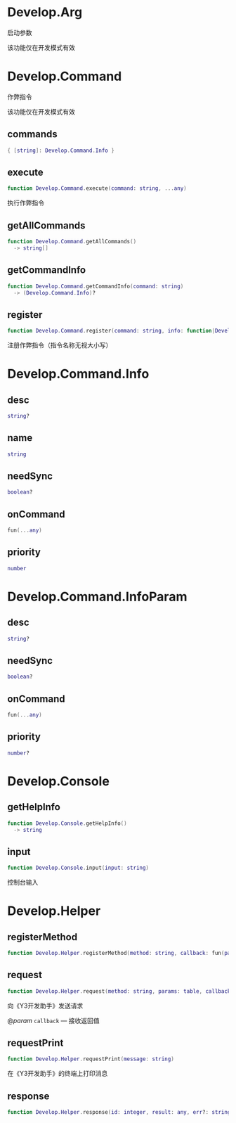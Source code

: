 # Develop.Arg

启动参数

该功能仅在开发模式有效


# Develop.Command

作弊指令

该功能仅在开发模式有效

## commands

```lua
{ [string]: Develop.Command.Info }
```

## execute

```lua
function Develop.Command.execute(command: string, ...any)
```

 执行作弊指令
## getAllCommands

```lua
function Develop.Command.getAllCommands()
  -> string[]
```

## getCommandInfo

```lua
function Develop.Command.getCommandInfo(command: string)
  -> (Develop.Command.Info)?
```

## register

```lua
function Develop.Command.register(command: string, info: function|Develop.Command.InfoParam)
```

 注册作弊指令（指令名称无视大小写）

# Develop.Command.Info

## desc

```lua
string?
```

## name

```lua
string
```

## needSync

```lua
boolean?
```

## onCommand

```lua
fun(...any)
```

## priority

```lua
number
```


# Develop.Command.InfoParam

## desc

```lua
string?
```

## needSync

```lua
boolean?
```

## onCommand

```lua
fun(...any)
```

## priority

```lua
number?
```


# Develop.Console

## getHelpInfo

```lua
function Develop.Console.getHelpInfo()
  -> string
```

## input

```lua
function Develop.Console.input(input: string)
```

控制台输入

# Develop.Helper

## registerMethod

```lua
function Develop.Helper.registerMethod(method: string, callback: fun(params: any):any)
```

## request

```lua
function Develop.Helper.request(method: string, params: table, callback?: fun(data: any))
```

向《Y3开发助手》发送请求

@*param* `callback` — 接收返回值
## requestPrint

```lua
function Develop.Helper.requestPrint(message: string)
```

在《Y3开发助手》的终端上打印消息
## response

```lua
function Develop.Helper.response(id: integer, result: any, err?: string)
```


